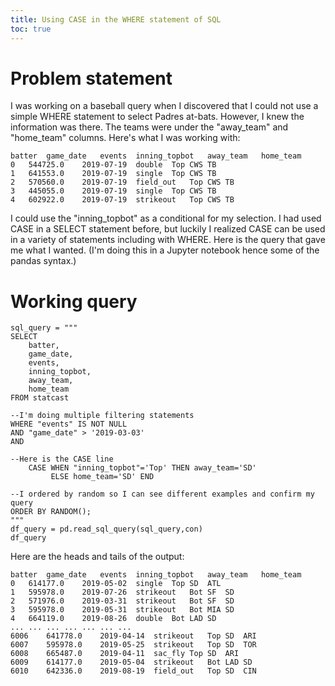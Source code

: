 ```yaml
---
title: Using CASE in the WHERE statement of SQL
toc: true
---
```


# Problem statement

I was working on a baseball query when I discovered that I could not use a simple WHERE statement to select Padres at-bats. However, I knew the information was there. The teams were under the "away_team" and "home_team" columns. Here's what I was working with:

```
batter	game_date	events	inning_topbot	away_team	home_team
0	544725.0	2019-07-19	double	Top	CWS	TB
1	641553.0	2019-07-19	single	Top	CWS	TB
2	570560.0	2019-07-19	field_out	Top	CWS	TB
3	445055.0	2019-07-19	single	Top	CWS	TB
4	602922.0	2019-07-19	strikeout	Top	CWS	TB
```

I could use the "inning_topbot" as a conditional for my selection. I had used CASE in a SELECT statement before, but luckily I realized CASE can be used in a variety of statements including with WHERE. Here is the query that gave me what I wanted. (I'm doing this in a Jupyter notebook hence some of the pandas syntax.)

# Working query

```
sql_query = """
SELECT    
    batter, 
    game_date, 
    events,
    inning_topbot,
    away_team,
    home_team
FROM statcast

--I'm doing multiple filtering statements
WHERE "events" IS NOT NULL
AND "game_date" > '2019-03-03'
AND 

--Here is the CASE line
    CASE WHEN "inning_topbot"='Top' THEN away_team='SD'
         ELSE home_team='SD' END

--I ordered by random so I can see different examples and confirm my query
ORDER BY RANDOM();
"""
df_query = pd.read_sql_query(sql_query,con)
df_query
```

Here are the heads and tails of the output:

```
batter	game_date	events	inning_topbot	away_team	home_team
0	614177.0	2019-05-02	single	Top	SD	ATL
1	595978.0	2019-07-26	strikeout	Bot	SF	SD
2	571976.0	2019-03-31	strikeout	Bot	SF	SD
3	595978.0	2019-05-31	strikeout	Bot	MIA	SD
4	664119.0	2019-08-26	double	Bot	LAD	SD
...	...	...	...	...	...	...
6006	641778.0	2019-04-14	strikeout	Top	SD	ARI
6007	595978.0	2019-05-25	strikeout	Top	SD	TOR
6008	665487.0	2019-04-11	sac_fly	Top	SD	ARI
6009	614177.0	2019-05-04	strikeout	Bot	LAD	SD
6010	642336.0	2019-08-19	field_out	Top	SD	CIN
```